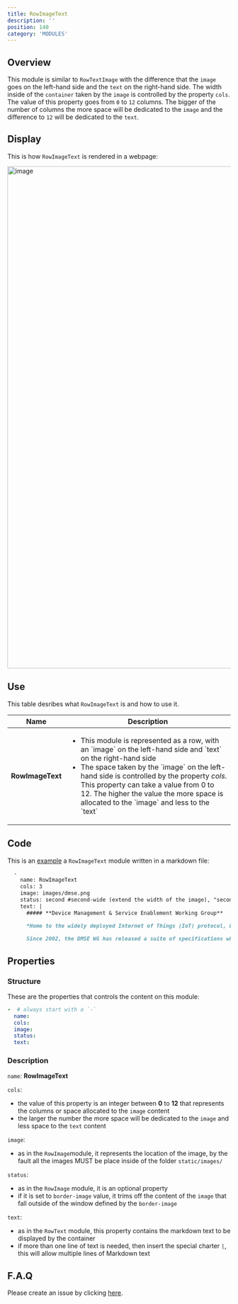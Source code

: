 ```yaml
---
title: RowImageText
description: ''
position: 140
category: 'MODULES'
---
```

## Overview
This module is similar to `RowTextImage` with the difference that the `image` goes on the left-hand side and the `text` on the right-hand side. The width inside of the `container` taken by the `image` is controlled by the property `cols`. The value of this property goes from `0` to `12` columns. The bigger of the number of columns the more space will be dedicated to the `image` and the difference to `12` will be dedicated to the `text`.

## Display

This is how `RowImageText` is rendered in a webpage:

<img width="1134" alt="image" src="https://user-images.githubusercontent.com/3258579/146674517-2a11b964-10d9-49c2-a396-74857f35cd47.png">

## Use
This table desribes what `RowImageText` is and how to use it.

<table>
<thead>
      <tr>
            <th>Name</th>
            <th>Description</th>
      </tr>
</thead>
<tbody>
      <tr>
            <td><b>RowImageText</b></td>
            <td>
                  <ul>
                        <li>This module is represented as a row, with an `image` on the left-hand side and `text` on the right-hand side</li>
                        <li>The space taken by the `image` on the left-hand side is controlled by the property <i>cols</i>. This property can take a value from 0 to 12. The higher the value the more space is allocated to the `image` and less to the `text` </li>
                  </ul>
            </td>
      </tr>
</tbody>
</table>

## Code

This is an [example](https://raw.githubusercontent.com/OpenMobileAlliance/oma_github_pages/main/content/index.md) a `RowImageText` module written in a markdown file:

```md
  -
    name: RowImageText
    cols: 3
    image: images/dmse.png
    status: second #second-wide (extend the width of the image), "second" provides a background color to the text or empty
    text: | 
      ##### **Device Management & Service Enablement Working Group**

      *Home to the widely deployed Internet of Things (IoT) protocol, LightweightM2M (LwM2M), the Device Management & Service Enablement Working Group (DMSE WG) specifies protocols and mechanisms to achieve the management of mobile devices, services access and software on connected devices across networks.*
      
      Since 2002, the DMSE WG has released a suite of specifications which includes 20+ mobile service enabler specifications and more than 60 Management Objects providing simple, reliable and cost-effective ways to deploy new applications and services while minimizing the risk. The most market diffused of the Management Objects is certainly the Firmware Update Management Object (FUMO) with **deployments in the billions of devices**. An additional 20+ Management Objects have been defined by other standards organizations, which cooperate with OMA SpecWorks to avoid fragmentation and duplication. DMSE technologies easily manage converged and multi-mode devices on any network, including devices that do not have a SIM card, as well as resource-constrained devices. Explore the OMA [DMSE](https://technical.openmobilealliance.org/index.html)and [LwM2M](https://openmobilealliance.github.io/dmse-documentation/) specifications.
```

## Properties
### Structure
These are the properties that controls the content on this module:
```yml
-  # always start with a `-`
  name:
  cols:
  image:
  status:
  text:
```

### Description
`name`: **RowImageText**

`cols`: 
* the value of this property is an integer between **0** to **12** that represents the columns or space allocated to the `image` content
* the larger the number the more space will be dedicated to the `image` and less space to the `text` content

`image`: 
* as in the `RowImage`module, it represents the location of the image, by the fault all the images MUST be place inside of the folder `static/images/`

`status`: 
* as in the `RowImage` module, it is an optional property
* if it is set to `border-image` value, it trims off the content of the `image` that fall outside of the window defined by the `border-image`

`text`:
* as in the `RowText` module, this property contains the markdown text to be displayed by the container
* if more than one line of text is needed, then insert the special charter `|`, this will allow multiple lines of Markdown text

## F.A.Q
Please create an issue by clicking [here](https://github.com/OpenMobileAlliance/githubpages-doc-guidelines/issues).
